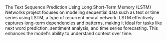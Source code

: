The Text Sequence Prediction Using Long Short-Term Memory (LSTM) Networks project focuses on modeling sequential data such as text or time series using LSTM, a type of recurrent neural network. LSTM effectively captures long-term dependencies and patterns, making it ideal for tasks like next word prediction, sentiment analysis, and time series forecasting. This enhances the model's ability to understand context over time.
